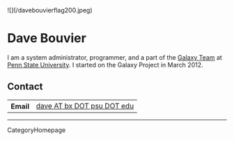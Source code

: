 
<div class='right'>![](/davebouvierflag200.jpeg)</div>

# Dave Bouvier

I am a system administrator, programmer, and a part of the [Galaxy Team](/src/GalaxyTeam/index.md) at [Penn State University](http://www.psu.edu/).  I started on the Galaxy Project in March 2012.

## Contact

<table>
  <tr>
    <th> Email </th>
    <td> <a href="mailto:dave AT bx DOT psu DOT edu">dave AT bx DOT psu DOT edu</a> </td>
  </tr>
</table>


---
CategoryHomepage
